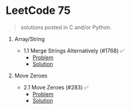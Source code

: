 # LeetCode 75
> solutions posted in C and/or Python.

1. Array/String
    - 1.1 Merge Strings Alternatively (#1768) ✅
        - [Problem](https://leetcode.com/problems/merge-strings-alternately/description/)
        - [Solution](<1. Array String/1.1 Merge Strings Alternately/solution.py>)

2. Move Zeroes
    - 2.1 Move Zeroes (#283) ✅
        - [Problem](https://leetcode.com/problems/move-zeroes/description/)
        - [Solution](<2. Two Pointers/2.1 Move Zeroes/solution.py>)